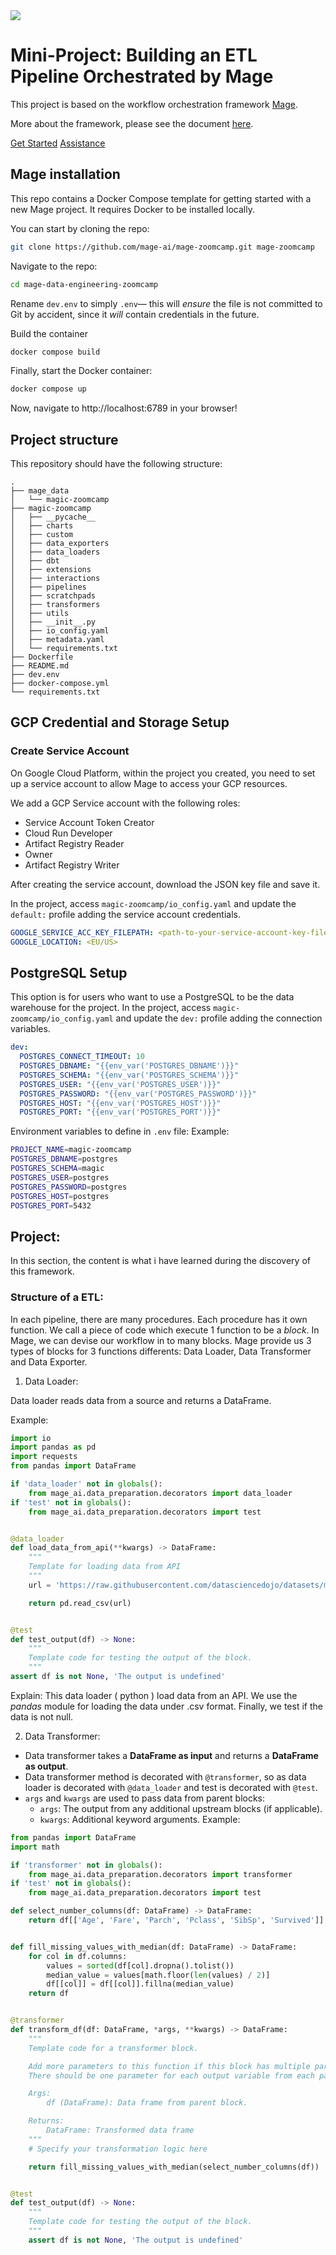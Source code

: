 <div>
<img src="https://github.com/mage-ai/assets/blob/main/mascots/mascots-shorter.jpeg?raw=true">
</div>


# Mini-Project: Building an ETL Pipeline Orchestrated by Mage

This project is based on the workflow orchestration framework [Mage](https://www.mage.ai/). 

More about the framework, please see the document [here](https://docs.mage.ai/introduction/overview). 

[Get Started](https://github.com/mage-ai/mage-zoomcamp?tab=readme-ov-file#lets-get-started)
[Assistance](https://github.com/mage-ai/mage-zoomcamp?tab=readme-ov-file#assistance)

## Mage installation

This repo contains a Docker Compose template for getting started with a new Mage project. It requires Docker to be installed locally.

You can start by cloning the repo:

```bash
git clone https://github.com/mage-ai/mage-zoomcamp.git mage-zoomcamp
```

Navigate to the repo:

```bash
cd mage-data-engineering-zoomcamp
```

Rename `dev.env` to simply `.env`— this will _ensure_ the file is not committed to Git by accident, since it _will_ contain credentials in the future.

Build the container

```bash
docker compose build
```

Finally, start the Docker container:

```bash
docker compose up
```

Now, navigate to http://localhost:6789 in your browser!

## Project structure

This repository should have the following structure:

```
.
├── mage_data
│   └── magic-zoomcamp
├── magic-zoomcamp
│   ├── __pycache__
│   ├── charts
│   ├── custom
│   ├── data_exporters
│   ├── data_loaders
│   ├── dbt
│   ├── extensions
│   ├── interactions
│   ├── pipelines
│   ├── scratchpads
│   ├── transformers
│   ├── utils
│   ├── __init__.py
│   ├── io_config.yaml
│   ├── metadata.yaml
│   └── requirements.txt
├── Dockerfile
├── README.md
├── dev.env
├── docker-compose.yml
└── requirements.txt
```

## GCP Credential and Storage Setup

### Create Service Account
On Google Cloud Platform, within the project you created, you need to set up a service account to allow Mage to access your GCP resources.

We add a GCP Service account with the following roles:
- Service Account Token Creator
- Cloud Run Developer
- Artifact Registry Reader
- Owner
- Artifact Registry Writer

After creating the service account, download the JSON key file and save it.

In the project, access `magic-zoomcamp/io_config.yaml` and update the `default:` profile adding the service account credentials.
```yaml
GOOGLE_SERVICE_ACC_KEY_FILEPATH: <path-to-your-service-account-key-file>
GOOGLE_LOCATION: <EU/US>
```

## PostgreSQL Setup

This option is for users who want to use a PostgreSQL to be the data warehouse for the project.
In the project, access `magic-zoomcamp/io_config.yaml` and update the `dev:` profile adding the connection variables.
```yaml
dev:
  POSTGRES_CONNECT_TIMEOUT: 10
  POSTGRES_DBNAME: "{{env_var('POSTGRES_DBNAME')}}"
  POSTGRES_SCHEMA: "{{env_var('POSTGRES_SCHEMA')}}"
  POSTGRES_USER: "{{env_var('POSTGRES_USER')}}"
  POSTGRES_PASSWORD: "{{env_var('POSTGRES_PASSWORD')}}"
  POSTGRES_HOST: "{{env_var('POSTGRES_HOST')}}"
  POSTGRES_PORT: "{{env_var('POSTGRES_PORT')}}"
```
Environment variables to define in `.env` file:
Example:
```bash
PROJECT_NAME=magic-zoomcamp
POSTGRES_DBNAME=postgres
POSTGRES_SCHEMA=magic
POSTGRES_USER=postgres
POSTGRES_PASSWORD=postgres
POSTGRES_HOST=postgres
POSTGRES_PORT=5432
```

## Project:

In this section, the content is what i have learned during the discovery of this framework. 

### Structure of a ETL:

In each pipeline, there are many procedures. Each procedure has it own function. We call a piece of code which execute 1 function to be a *block*. In Mage, we can devise our workflow in to many blocks. Mage provide us 3 types of blocks for 3 functions differents: Data Loader, Data Transformer and Data Exporter.

1. Data Loader: 

Data loader reads data from a source and returns a DataFrame.

Example:
```python
import io
import pandas as pd
import requests
from pandas import DataFrame

if 'data_loader' not in globals():
    from mage_ai.data_preparation.decorators import data_loader
if 'test' not in globals():
    from mage_ai.data_preparation.decorators import test


@data_loader
def load_data_from_api(**kwargs) -> DataFrame:
    """
    Template for loading data from API
    """
    url = 'https://raw.githubusercontent.com/datasciencedojo/datasets/master/titanic.csv?raw=True'

    return pd.read_csv(url)


@test
def test_output(df) -> None:
    """
    Template code for testing the output of the block.
    """
assert df is not None, 'The output is undefined'
```
Explain: This data loader ( python ) load data from an API. We use the *pandas* module for loading the data under .csv format. Finally, we test if the data is not null.

2. Data Transformer:
- Data transformer takes a **DataFrame as input** and returns a **DataFrame as output**.
- Data transformer method is decorated with `@transformer`, so as data loader is decorated with `@data_loader` and test is decorated with `@test`.
- `args` and `kwargs` are used to pass data from parent blocks:
    - `args`: The output from any additional upstream blocks (if applicable).
    - `kwargs`: Additional keyword arguments.
Example:
```python
from pandas import DataFrame
import math

if 'transformer' not in globals():
    from mage_ai.data_preparation.decorators import transformer
if 'test' not in globals():
    from mage_ai.data_preparation.decorators import test

def select_number_columns(df: DataFrame) -> DataFrame:
    return df[['Age', 'Fare', 'Parch', 'Pclass', 'SibSp', 'Survived']]


def fill_missing_values_with_median(df: DataFrame) -> DataFrame:
    for col in df.columns:
        values = sorted(df[col].dropna().tolist())
        median_value = values[math.floor(len(values) / 2)]
        df[[col]] = df[[col]].fillna(median_value)
    return df


@transformer
def transform_df(df: DataFrame, *args, **kwargs) -> DataFrame:
    """
    Template code for a transformer block.

    Add more parameters to this function if this block has multiple parent blocks.
    There should be one parameter for each output variable from each parent block.

    Args:
        df (DataFrame): Data frame from parent block.

    Returns:
        DataFrame: Transformed data frame
    """
    # Specify your transformation logic here

    return fill_missing_values_with_median(select_number_columns(df))


@test
def test_output(df) -> None:
    """
    Template code for testing the output of the block.
    """
    assert df is not None, 'The output is undefined'
```












